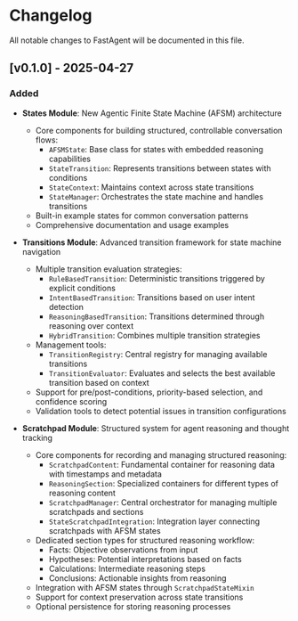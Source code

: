 # Changelog

All notable changes to FastAgent will be documented in this file.

## [v0.1.0] - 2025-04-27

### Added

- **States Module**: New Agentic Finite State Machine (AFSM) architecture
  - Core components for building structured, controllable conversation flows:
    - `AFSMState`: Base class for states with embedded reasoning capabilities
    - `StateTransition`: Represents transitions between states with conditions
    - `StateContext`: Maintains context across state transitions
    - `StateManager`: Orchestrates the state machine and handles transitions
  - Built-in example states for common conversation patterns
  - Comprehensive documentation and usage examples

- **Transitions Module**: Advanced transition framework for state machine navigation
  - Multiple transition evaluation strategies:
    - `RuleBasedTransition`: Deterministic transitions triggered by explicit conditions
    - `IntentBasedTransition`: Transitions based on user intent detection
    - `ReasoningBasedTransition`: Transitions determined through reasoning over context
    - `HybridTransition`: Combines multiple transition strategies
  - Management tools:
    - `TransitionRegistry`: Central registry for managing available transitions
    - `TransitionEvaluator`: Evaluates and selects the best available transition based on context
  - Support for pre/post-conditions, priority-based selection, and confidence scoring
  - Validation tools to detect potential issues in transition configurations

- **Scratchpad Module**: Structured system for agent reasoning and thought tracking
  - Core components for recording and managing structured reasoning:
    - `ScratchpadContent`: Fundamental container for reasoning data with timestamps and metadata
    - `ReasoningSection`: Specialized containers for different types of reasoning content
    - `ScratchpadManager`: Central orchestrator for managing multiple scratchpads and sections
    - `StateScratchpadIntegration`: Integration layer connecting scratchpads with AFSM states
  - Dedicated section types for structured reasoning workflow:
    - Facts: Objective observations from input
    - Hypotheses: Potential interpretations based on facts
    - Calculations: Intermediate reasoning steps
    - Conclusions: Actionable insights from reasoning
  - Integration with AFSM states through `ScratchpadStateMixin`
  - Support for context preservation across state transitions
  - Optional persistence for storing reasoning processes
